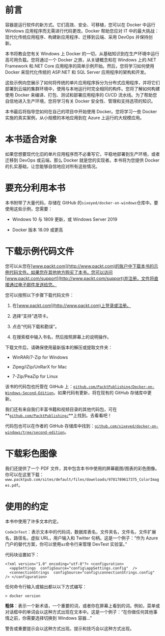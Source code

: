 # 前言

容器是运行软件的新方式。它们高效、安全、可移植，您可以在 Docker 中运行 Windows 应用程序而无需进行代码更改。Docker 帮助您应对 IT 中的最大挑战：现代化传统应用程序、构建新应用程序、迁移到云端、采用 DevOps 并保持创新。

本书将教会您有关 Windows 上 Docker 的一切，从基础知识到在生产环境中运行高可用负载。您将通过一个 Docker 之旅，从关键概念和在 Windows 上的.NET Framework 和.NET Core 应用程序的简单示例开始。然后，您将学习如何使用 Docker 来现代化传统的 ASP.NET 和 SQL Server 应用程序的架构和开发。

这些示例向您展示了如何将传统的单片应用程序拆分为分布式应用程序，并将它们部署到云端的集群环境中，使用与本地运行时完全相同的构件。您将了解如何构建使用 Docker 来编译、打包、测试和部署应用程序的 CI/CD 流水线。为了帮助您自信地进入生产环境，您将学习有关 Docker 安全性、管理和支持选项的知识。

本书最后将指导您如何在自己的项目中开始使用 Docker。您将学习一些 Docker 实施的真实案例，从小规模的本地应用到在 Azure 上运行的大规模应用。

# 本书适合对象

如果您想要现代化旧的单片应用程序而不必重写它，平稳地部署到生产环境，或者迁移到 DevOps 或云端，那么 Docker 就是您的实现者。本书将为您提供 Docker 的扎实基础，让您能够自信地应对所有这些情况。

# 要充分利用本书

本书附带了大量代码，存储在 GitHub 的`sixeyed/docker-on-windows`仓库中。要使用这些示例，您需要：

+   Windows 10 与 1809 更新，或 Windows Server 2019

+   Docker 版本 18.09 或更高

# 下载示例代码文件

您可以从您在[www.packt.com](http://www.packt.com)的账户中下载本书的示例代码文件。如果您在其他地方购买了本书，您可以访问[www.packt.com/support](http://www.packt.com/support)并注册，文件将直接通过电子邮件发送给您。

您可以按照以下步骤下载代码文件：

1.  在[www.packt.com](http://www.packt.com)上登录或注册。

1.  选择“支持”选项卡。

1.  点击“代码下载和勘误”。

1.  在搜索框中输入书名，然后按照屏幕上的说明操作。

下载文件后，请确保使用最新版本的解压或提取文件夹：

+   WinRAR/7-Zip for Windows

+   Zipeg/iZip/UnRarX for Mac

+   7-Zip/PeaZip for Linux

该书的代码包也托管在 GitHub 上：[`github.com/PacktPublishing/Docker-on-Windows-Second-Edition`](https://github.com/PacktPublishing/Docker-on-Windows-Second-Edition)。如果代码有更新，将在现有的 GitHub 存储库中更新。

我们还有来自我们丰富书籍和视频目录的其他代码包，可在**[`github.com/PacktPublishing/`](https://github.com/PacktPublishing/)**上找到。去看看吧！

代码包也可以在作者的 GitHub 存储库中找到：[`github.com/sixeyed/docker-on-windows/tree/second-edition`](https://github.com/sixeyed/docker-on-windows/tree/second-edition)。

# 下载彩色图像

我们还提供了一个 PDF 文件，其中包含本书中使用的屏幕截图/图表的彩色图像。你可以在这里下载：`www.packtpub.com/sites/default/files/downloads/9781789617375_ColorImages.pdf`。

# 使用的约定

本书中使用了许多文本约定。

`CodeInText`：表示文本中的代码词，数据库表名，文件夹名，文件名，文件扩展名，路径名，虚拟 URL，用户输入和 Twitter 句柄。这是一个例子：“作为 Azure 门户的替代方案，你可以使用`az`命令行来管理 DevTest 实验室。”

代码块设置如下：

```
<?xml version="1.0" encoding="utf-8"?> <configuration>
  <appSettings  configSource="config\appSettings.config"  />
  <connectionStrings  configSource="config\connectionStrings.config"  /> </configuration>
```

任何命令行输入或输出都以以下方式编写：

```
> docker version
```

**粗体**：表示一个新术语，一个重要的词，或者你在屏幕上看到的词。例如，菜单或对话框中的单词会以这种方式出现在文本中。这是一个例子：“在你做任何其他事情之前，你需要选择切换到 Windows 容器…”

警告或重要提示会以这种方式出现。提示和技巧会以这种方式出现。
